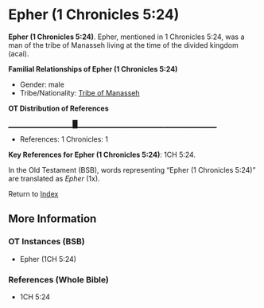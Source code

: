# Epher (1 Chronicles 5:24)
**Epher (1 Chronicles 5:24)**. 
Epher, mentioned in 1 Chronicles 5:24, was a man of the tribe of Manasseh living at the time of the divided kingdom (acai). 




**Familial Relationships of Epher (1 Chronicles 5:24)**


* Gender: male
* Tribe/Nationality: [Tribe of Manasseh](../../../groups/md/acai/Manasseh.md)


**OT Distribution of References**

▁▁▁▁▁▁▁▁▁▁▁▁█▁▁▁▁▁▁▁▁▁▁▁▁▁▁▁▁▁▁▁▁▁▁▁▁▁▁
* References: 1 Chronicles: 1



**Key References for Epher (1 Chronicles 5:24)**: 
1CH 5:24. 


In the Old Testament (BSB), words representing “Epher (1 Chronicles 5:24)” are translated as 
*Epher* (1x). 




Return to [Index](00-Index.md)

## More Information

### OT Instances (BSB)

* Epher (1CH 5:24)



### References (Whole Bible)

* 1CH 5:24




